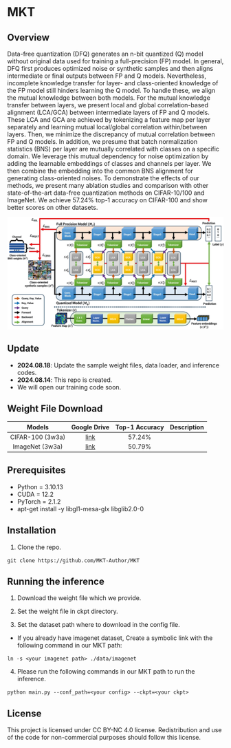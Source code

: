 # MKT

## Overview
Data-free quantization (DFQ) generates an n-bit quantized (Q) model without original data used for training a full-precision (FP) model. In general, DFQ first produces optimized noise or synthetic samples and then aligns intermediate or final outputs between FP and Q models. Nevertheless, incomplete knowledge transfer for layer- and class-oriented knowledge of the FP model still hinders learning the Q model. To handle these, we align the mutual knowledge between both models. For the mutual knowledge transfer between layers, we present local and global correlation-based alignment (LCA/GCA) between intermediate layers of FP and Q models. These LCA and GCA are achieved by tokenizing a feature map per layer separately and learning mutual local/global correlation within/between layers. Then, we minimize the discrepancy of mutual correlation between FP and Q models. In addition, we presume that batch normalization statistics (BNS) per layer are mutually correlated with classes on a specific domain. We leverage this mutual dependency for noise optimization by adding the learnable embeddings of classes and channels per layer. We then combine the embedding into the common BNS alignment for generating class-oriented noises. To demonstrate the effects of our methods, we present many ablation studies and comparison with other state-of-the-art data-free quantization methods on CIFAR-10/100 and ImageNet. We achieve 57.24% top-1 accuracy on CIFAR-100 and show better scores on other datasets.



![Figures_001](Fig_overall_framework.png)


## Update

* **2024.08.18**: Update the sample weight files, data loader, and inference codes.
* **2024.08.14**: This repo is created.
* We will open our training code soon.

## Weight File Download

|                Models              |            Google Drive             |       Top-1 Accuracy             |         Description            |
|:----------------------------:|:-----------------------------------:|:-----------------------------------:|:----------------------------------:|    
|      CIFAR-100 (3w3a)     |               [ link](https://drive.google.com/file/d/1mPmOceG88IfCydzNWCtH4fvGCwksL4Ll/view?usp=sharing)          |  57.24%     |  |          
|      ImageNet (3w3a)     |               [ link](https://drive.google.com/file/d/1EC8T6q-31mT3O2wzcNViIAt9zqcJOAil/view?usp=sharing)          |   50.79%    |  |    

## Prerequisites
* Python = 3.10.13
* CUDA = 12.2
* PyTorch = 2.1.2
* apt-get install -y libgl1-mesa-glx libglib2.0-0 

## Installation

 1. Clone the repo.
 ```
git clone https://github.com/MKT-Author/MKT
 ```


## Running the inference

1. Download the weight file which we provide.

2. Set the weight file in ckpt directory.

3. Set the dataset path where to download in the config file.

* If you already have imagenet dataset, Create a symbolic link with the following command in our MKT path:
```
ln -s <your imagenet path> ./data/imagenet
```

4. Please run the following commands in our MKT path to run the inference.

```
python main.py --conf_path=<your config> --ckpt=<your ckpt>
```


## License

This project is licensed under CC BY-NC 4.0 license. Redistribution and use of the code for non-commercial purposes should follow this license. 
